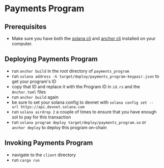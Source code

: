 # **Payments Program**

## Prerequisites
- Make sure you have both the [solana cli](https://docs.solana.com/cli/install-solana-cli-tools) and [anchor cli](https://project-serum.github.io/anchor/getting-started/installation.html#build-from-source-for-other-operating-systems) installed on your computer.

## Deploying Payments Program
- run `anchor build` in the root directory of `payments_program`
- run `solana address -k target/deploy/payments_program-keypair.json` to get your program's ID
- copy that ID and replace it with the Program ID in `id.rs` and the `Anchor.toml` files
- run `anchor build` again
- be sure to set your solana config to devnet with `solana config set --url https://api.devnet.solana.com`
- run `solana airdrop 2` a couple of times to ensure that you have enough sol to pay for this transaction
- run `solana program deploy target/deploy/payments_program.so` or `anchor deploy` to deploy this program on-chain

## Invoking Payments Program
- navigate to the `client` directory
- run `cargo run` 
